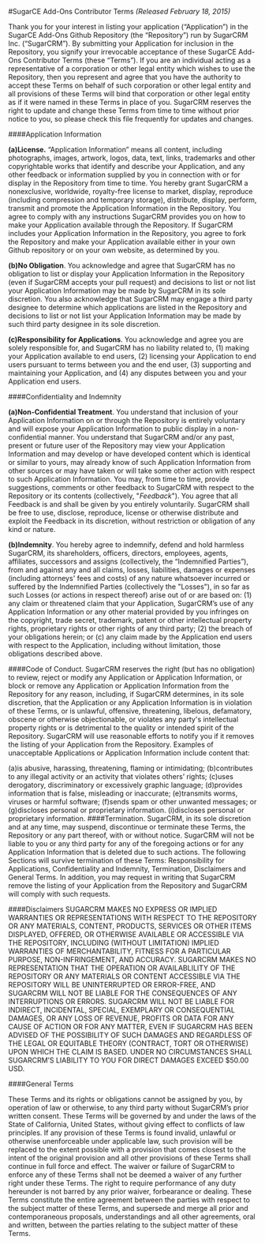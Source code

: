 #SugarCE Add-Ons Contributor Terms
*(Released February 18, 2015)*

Thank you for your interest in listing your application (“Application”) in the SugarCE Add-Ons Github Repository (the “Repository”) run by SugarCRM Inc. (“SugarCRM”). By submitting your Application for inclusion in the Repository, you signify your irrevocable acceptance of these SugarCE Add-Ons Contributor Terms (these “Terms”). If you are an individual acting as a representative of a corporation or other legal entity which wishes to use the Repository, then you represent and agree that you have the authority to accept these Terms on behalf of such corporation or other legal entity and all provisions of these Terms will bind that corporation or other legal entity as if it were named in these Terms in place of you. SugarCRM reserves the right to update and change these Terms from time to time without prior notice to you, so please check this file frequently for updates and changes. 

####Application Information

**(a)License.** “Application Information” means all content, including photographs, images, artwork, logos, data, text, links, trademarks and other copyrightable works that identify and describe your Application, and any other feedback or information supplied by you in connection with or for display in the Repository from time to time. You hereby grant SugarCRM a nonexclusive, worldwide, royalty-free license to market, display, reproduce (including compression and temporary storage), distribute, display, perform, transmit and promote the Application Information in the Repository. You agree to comply with any instructions SugarCRM provides you on how to make your Application available through the Repository. If SugarCRM includes your Application Information in the Repository, you agree to fork the Repository and make your Application available either in your own Github repository or on your own website, as determined by you.  

**(b)No Obligation**. You acknowledge and agree that SugarCRM has no obligation to list or display your Application Information in the Repository (even if SugarCRM accepts your pull request) and decisions to list or not list your Application Information may be made by SugarCRM in its sole discretion. You also acknowledge that SugarCRM may engage a third party designee to determine which applications are listed in the Repository and decisions to list or not list your Application Information may be made by such third party designee in its sole discretion.  

**(c)Responsibility for Applications**. You acknowledge and agree you are solely responsible for, and SugarCRM has no liability related to, (1) making your Application available to end users, (2) licensing your Application to end users pursuant to terms between you and the end user, (3) supporting and maintaining your Application, and (4) any disputes between you and your Application end users.

####Confidentiality and Indemnity

**(a)Non-Confidential Treatment**. You understand that inclusion of your Application Information on or through the Repository is entirely voluntary and will expose your Application Information to public display in a non-confidential manner. You understand that SugarCRM and/or any past, present or future user of the Repository may view your Application Information and may develop or have developed content which is identical or similar to yours, may already know of such Application Information from other sources or may have taken or will take some other action with respect to such Application Information. You may, from time to time, provide suggestions, comments or other feedback to SugarCRM with respect to the Repository or its contents (collectively, "*Feedback*"). You agree that all Feedback is and shall be given by you entirely voluntarily. SugarCRM shall be free to use, disclose, reproduce, license or otherwise distribute and exploit the Feedback in its discretion, without restriction or obligation of any kind or nature.

**(b)Indemnity**. You hereby agree to indemnify, defend and hold harmless SugarCRM, its shareholders, officers, directors, employees, agents, affiliates, successors and assigns (collectively, the “Indemnified Parties”), from and against any and all claims, losses, liabilities, damages or expenses (including attorneys' fees and costs) of any nature whatsoever incurred or suffered by the Indemnified Parties (collectively the "Losses"), in so far as such Losses (or actions in respect thereof) arise out of or are based on: (1) any claim or threatened claim that your Application, SugarCRM’s use of any Application Information or any other material provided by you infringes on the copyright, trade secret, trademark, patent or other intellectual property rights, proprietary rights or other rights of any third party; (2) the breach of your obligations herein; or (c) any claim made by the Application end users with respect to the Application, including without limitation, those obligations described above.

####Code of Conduct. 
SugarCRM reserves the right (but has no obligation) to review, reject or modify any Application or Application Information, or block or remove any Application or Application Information from the Repository for any reason, including, if SugarCRM determines, in its sole discretion, that the Application or any Application Information is in violation of these Terms, or is unlawful, offensive, threatening, libelous, defamatory, obscene or otherwise objectionable, or violates any party's intellectual property rights or is detrimental to the quality or intended spirit of the Repository. SugarCRM will use reasonable efforts to notify you if it removes the listing of your Application from the Repository. Examples of unacceptable Applications or Application Information include content that:

(a)is abusive, harassing, threatening, flaming or intimidating;
(b)contributes to any illegal activity or an activity that violates others’ rights;
(c)uses derogatory, discriminatory or excessively graphic language;
(d)provides information that is false, misleading or inaccurate;
(e)transmits worms, viruses or harmful software;
(f)sends spam or other unwanted messages; or
(g)discloses personal or proprietary information.
(i)discloses personal or proprietary information.
####Termination.
SugarCRM, in its sole discretion and at any time, may suspend, discontinue or terminate these Terms, the Repository or any part thereof, with or without notice. SugarCRM will not be liable to you or any third party for any of the foregoing actions or for any Application Information that is deleted due to such actions. The following Sections will survive termination of these Terms: Responsibility for Applications, Confidentiality and Indemnity, Termination, Disclaimers and General Terms. In addition, you may request in writing that SugarCRM remove the listing of your Application from the Repository and SugarCRM will comply with such requests. 

####Disclaimers
SUGARCRM MAKES NO EXPRESS OR IMPLIED WARRANTIES OR REPRESENTATIONS WITH RESPECT TO THE REPOSITORY OR ANY MATERIALS, CONTENT, PRODUCTS, SERVICES OR OTHER ITEMS DISPLAYED, OFFERED, OR OTHERWISE AVAILABLE OR ACCESSIBLE VIA THE REPOSITORY, INCLUDING (WITHOUT LIMITATION) IMPLIED WARRANTIES OF MERCHANTABILITY, FITNESS FOR A PARTICULAR PURPOSE, NON-INFRINGEMENT, AND ACCURACY. SUGARCRM MAKES NO REPRESENTATION THAT THE OPERATION OR AVAILABLILITY OF THE REPOSITORY OR ANY MATERIALS OR CONTENT ACCESSIBLE VIA THE REPOSITORY WILL BE UNINTERRUPTED OR ERROR-FREE, AND SUGARCRM WILL NOT BE LIABLE FOR THE CONSEQUENCES OF ANY INTERRUPTIONS OR ERRORS. SUGARCRM WILL NOT BE LIABLE FOR INDIRECT, INCIDENTAL, SPECIAL, EXEMPLARY OR CONSEQUENTIAL DAMAGES, OR ANY LOSS OF REVENUE, PROFITS OR DATA FOR ANY CAUSE OF ACTION OR FOR ANY MATTER, EVEN IF SUGARCRM HAS BEEN ADVISED OF THE POSSIBILITY OF SUCH DAMAGES AND REGARDLESS OF THE LEGAL OR EQUITABLE THEORY (CONTRACT, TORT OR OTHERWISE) UPON WHICH THE CLAIM IS BASED. UNDER NO CIRCUMSTANCES SHALL SUGARCRM’S LIABILITY TO YOU FOR DIRECT DAMAGES EXCEED $50.00 USD.

####General Terms

These Terms and its rights or obligations cannot be assigned by you, by operation of law or otherwise, to any third party without SugarCRM’s prior written consent. These Terms will be governed by and under the laws of the State of California, United States, without giving effect to conflicts of law principles. If any provision of these Terms is found invalid, unlawful or otherwise unenforceable under applicable law, such provision will be replaced to the extent possible with a provision that comes closest to the intent of the original provision and all other provisions of these Terms shall continue in full force and effect. The waiver or failure of SugarCRM to enforce any of these Terms shall not be deemed a waiver of any further right under these Terms. The right to require performance of any duty hereunder is not barred by any prior waiver, forbearance or dealing. These Terms constitute the entire agreement between the parties with respect to the subject matter of these Terms, and supersede and merge all prior and contemporaneous proposals, understandings and all other agreements, oral and written, between the parties relating to the subject matter of these Terms.